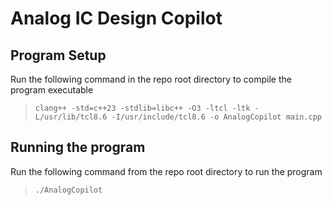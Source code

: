 # Analog IC Design Copilot

## Program Setup

Run the following command in the repo root directory to compile the program executable
> `clang++ -std=c++23 -stdlib=libc++ -O3 -ltcl -ltk -L/usr/lib/tcl8.6 -I/usr/include/tcl8.6 -o AnalogCopilot main.cpp`

## Running the program

Run the following command from the repo root directory to run the program
> `./AnalogCopilot`
